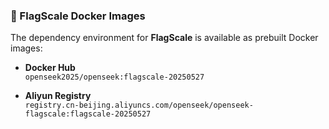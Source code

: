 ### 🐳 FlagScale Docker Images

The dependency environment for **FlagScale** is available as prebuilt Docker images:

- **Docker Hub**  
  `openseek2025/openseek:flagscale-20250527`

- **Aliyun Registry**  
  `registry.cn-beijing.aliyuncs.com/openseek/openseek-flagscale:flagscale-20250527`

